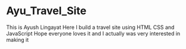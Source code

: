 # Ayu_Travel_Site
 This is Ayush Lingayat Here I build a travel site using HTML CSS and JavaScript Hope everyone loves it and I actually was very interested in making it 
